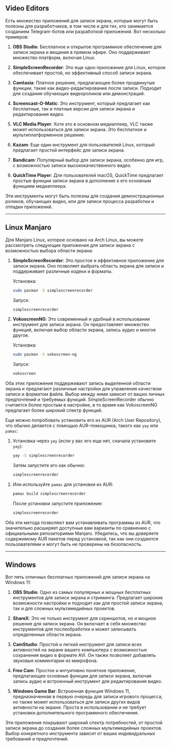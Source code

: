 ## Video Editors

Есть множество приложений для записи экрана, которые могут быть полезны для разработчиков, в том числе и для тех, кто занимается созданием Telegram-ботов или разработкой приложений. Вот несколько примеров:

1. **OBS Studio**: Бесплатное и открытое программное обеспечение для записи экрана и вещания в прямом эфире. Оно поддерживает множество платформ, включая Linux.

2. **SimpleScreenRecorder**: Это еще одно приложение для Linux, которое обеспечивает простой, но эффективный способ записи экрана.

3. **Camtasia**: Платное решение, предлагающее более продвинутые функции, такие как видео-редактирование после записи. Подходит для создания обучающих видеороликов или демонстраций.

4. **Screencast-O-Matic**: Это инструмент, который предлагает как бесплатные, так и платные версии для записи экрана и редактирования видео.

5. **VLC Media Player**: Хотя это в основном медиаплеер, VLC также может использоваться для записи экрана. Это бесплатное и мультиплатформенное решение.

6. **Kazam**: Еще один инструмент для пользователей Linux, который предлагает простой интерфейс для записи экрана.

7. **Bandicam**: Популярный выбор для записи экрана, особенно для игр, с возможностью записи высококачественного видео.

8. **QuickTime Player**: Для пользователей macOS, QuickTime предлагает простые функции записи экрана в дополнение к его основным функциям медиаплеера.

Эти инструменты могут быть полезны для создания демонстрационных роликов, обучающих видео, или для записи процесса разработки и отладки приложений.

---

## Linux Manjaro

Для Manjaro Linux, которое основано на Arch Linux, вы можете рассмотреть следующие приложения для записи экрана с возможностью выбора области экрана:

1. **SimpleScreenRecorder**: Это простое и эффективное приложение для записи экрана. Оно позволяет выбрать область экрана для записи и поддерживает различные кодеки и форматы.

   Установка:
   ```bash
   sudo pacman -S simplescreenrecorder
   ```
   Запуск:
   ```bash
   simplescreenrecorder
   ```

2. **VokoscreenNG**: Это современный и удобный в использовании инструмент для записи экрана. Он предоставляет множество функций, включая выбор области экрана, запись аудио и многое другое.

   Установка:
   ```bash
   sudo pacman -S vokoscreen-ng
   ```
   Запуск:
   ```bash
   vokoscreen
   ```

Оба этих приложения поддерживают запись выделенной области экрана и предлагают различные настройки для управления качеством записи и форматом файла. Выбор между ними зависит от ваших личных предпочтений и требуемых функций. SimpleScreenRecorder обычно считается более простым в настройке, в то время как VokoscreenNG предлагает более широкий спектр функций.

Еще можно попробовать установить его из AUR (Arch User Repository), что обычно делается с помощью AUR-помощника, такого как `yay` или `pamac`:

1. Установка через `yay` (если у вас его еще нет, сначала установите `yay`):
   ```bash
   yay -S simplescreenrecorder
   ```
   Затем запустите его как обычно:
   ```bash
   simplescreenrecorder
   ```

2. Или используйте `pamac` для установки из AUR:
   ```bash
   pamac build simplescreenrecorder
   ```
   После установки запустите приложение:
   ```bash
   simplescreenrecorder
   ```

Оба эти метода позволяют вам устанавливать программы из AUR, что значительно расширяет доступные вам варианты по сравнению с официальными репозиториями Manjaro. Убедитесь, что вы доверяете содержимому AUR пакетов перед установкой, так как они создаются пользователями и могут быть не проверены на безопасность.

---

## Windows

Вот пять отличных бесплатных приложений для записи экрана на Windows 11:

1. **OBS Studio**: Одно из самых популярных и мощных бесплатных инструментов для записи экрана и стриминга. Предлагает широкие возможности настройки и подходит как для простой записи экрана, так и для сложных мультимедийных проектов.

2. **ShareX**: Это не только инструмент для скриншотов, но и мощное решение для записи экрана. Он включает в себя множество инструментов для послеобработки и может записывать определенные области экрана.

3. **CamStudio**: Простой и легкий инструмент для записи всех активностей на экране вашего компьютера с возможностью сохранения видео в формате AVI. Он также позволяет добавлять звуковые комментарии из микрофона.

4. **Free Cam**: Простое и интуитивно понятное приложение, предлагающее основные функции для записи экрана, включая запись аудио и встроенный инструмент для редактирования видео.

5. **Windows Game Bar**: Встроенная функция Windows 11, предназначенная в первую очередь для записи игрового процесса, но также может использоваться для записи других видов активности на экране. Проста в использовании и не требует установки дополнительного программного обеспечения.

Эти приложения покрывают широкий спектр потребностей, от простой записи экрана до создания более сложных мультимедийных проектов. Выбор конкретного инструмента зависит от ваших индивидуальных требований и предпочтений.



